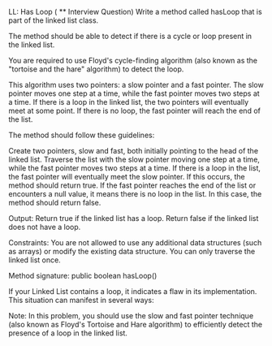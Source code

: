 LL: Has Loop ( ** Interview Question)
Write a method called hasLoop that is part of the linked list class.

The method should be able to detect if there is a cycle or loop present in the linked list.

You are required to use Floyd's cycle-finding algorithm (also known as the "tortoise and the hare" algorithm) to detect the loop.

This algorithm uses two pointers: a slow pointer and a fast pointer. The slow pointer moves one step at a time, while the fast pointer moves two steps at a time. If there is a loop in the linked list, the two pointers will eventually meet at some point. If there is no loop, the fast pointer will reach the end of the list.

The method should follow these guidelines:

Create two pointers, slow and fast, both initially pointing to the head of the linked list.
Traverse the list with the slow pointer moving one step at a time, while the fast pointer moves two steps at a time.
If there is a loop in the list, the fast pointer will eventually meet the slow pointer. If this occurs, the method should return true.
If the fast pointer reaches the end of the list or encounters a null value, it means there is no loop in the list. In this case, the method should return false.

Output:
Return true if the linked list has a loop.
Return false if the linked list does not have a loop.

Constraints:
You are not allowed to use any additional data structures (such as arrays) or modify the existing data structure.
You can only traverse the linked list once.

Method signature:
public boolean hasLoop()

If your Linked List contains a loop, it indicates a flaw in its implementation. This situation can manifest in several ways:









Note:
In this problem, you should use the slow and fast pointer technique (also known as Floyd's Tortoise and Hare algorithm) to efficiently detect the presence of a loop in the linked list.
